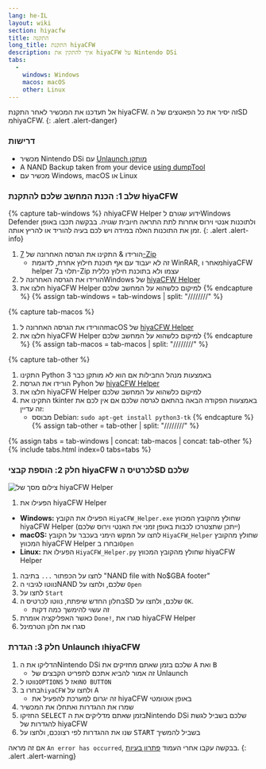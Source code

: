 ```yaml
---
lang: he-IL
layout: wiki
section: hiyacfw
title: התקנה
long_title: התקנת hiyaCFW
description: איך להתקין את hiyaCFW על Nintendo DSi
tabs:
  - 
    windows: Windows
    macos: macOS
    other: Linux
---
```


אל תעדכנו את המכשיר לאחר התקנת hiyaCFW. זה יסיר את כל הפאטצים של הSD מhiyaCFW.
{: .alert .alert-danger}

### דרישות
- מכשיר Nintendo DSi עם [Unlaunch מותקן](https://dsi.cfw.guide/installing-unlaunch)
- A NAND Backup taken from your device [using dumpTool](https://dsi.cfw.guide/dumping-nand)
- מכשיר עם Windows, macOS או Linux

### שלב 1: הכנת המחשב שלכם להתקנת hiyaCFW
{% capture tab-windows %}
הhiyaCFW Helper ידוע שגורם לWindows Defender ולתוכנות אנטי וירוס אחרות לתת התראה חיובית שגויה. בבקשה תכבו באופן זמן את התוכנות האלה במידה ויש לכם בעיה להוריד או להריץ אותה.
{: .alert .alert-info}

1. הורידו & התקינו את הגרסה האחרונה של [7-Zip](https://www.7-zip.org/download.html)
   - זה לא יעבוד עם אף תוכנת חילוץ אחרת, לדוגמת WinRAR, מאחר וhiyaCFW helper תלוי ב7-Zip עצמו ולא בתוכנת חילוץ כללית
1. הורידו את הגרסה האחרונה לWindows של [hiyaCFW Helper](https://github.com/mondul/HiyaCFW-Helper/releases)
1. חלצו את hiyaCFW Helper למיקום כלשהוא על המחשב שלכם
{% endcapture %}
{% assign tab-windows = tab-windows | split: "////////" %}

{% capture tab-macos %}
1. הורידו את הגרסה האחרונה לmacOS של [hiyaCFW Helper](https://github.com/mondul/HiyaCFW-Helper/releases)
1. חלצו את hiyaCFW Helper למיקום כלשהוא על המחשב שלכם
{% endcapture %}
{% assign tab-macos = tab-macos | split: "////////" %}

{% capture tab-other %}
1. התקינו Python 3 באמצעות מנהל החבילות אם הוא לא מותקן כבר
1. הורידו את הגרסת Pyhon של [hiyaCFW Helper](https://github.com/mondul/HiyaCFW-Helper/releases)
1. חלצו את hiyaCFW Helper למיקום כלשהוא על המחשב שלכם
1. התקינו את tkinter באמצעות הפקודה הבאה בהתאם לגרסה שלכם אם אין לכם את זה עדיין:
   - מבוסס Debian: `sudo apt-get install python3-tk`
{% endcapture %}
{% assign tab-other = tab-other | split: "////////" %}

{% assign tabs = tab-windows | concat: tab-macos | concat: tab-other %}
{% include tabs.html index=0 tabs=tabs %}

### חלק 2: הוספת קבצי hiyaCFW לכרטיס הSD שלכם
![צילום מסך של hiyaCFW Helper](https://image.ibb.co/hhzKRL/Screen-Shot-2018-10-18-at-16-30-18.png)

1. הפעילו את hiyaCFW Helper
  - **Windows:** הפעילו את הקובץ `HiyaCFW_Helper.exe` שחולץ מהקובץ המכווץ hiyaCFW Helper (ייתכן שתצטרכו לכבות באופן זמני את האנטי וירוס שלכם)
  - **macOS:** לחצו על המקש הימני בעכבר על הקובץ `HiyaCFW_Helper` שחולץ מהקובץ המכווץ hiyaCFW Helper ובחרו ב`Open`
  - **Linux:** הפעילו את `HiyaCFW_Helper.py` שחולץ מהקובץ המכווץ hiyaCFW Helper
1. לחצו על הכפתור `...` בתיבה "NAND file with No$GBA footer"
1. נווטו לגיבוי הNAND שלכם, ולחצו על `Open`
1. לחצו על `Start`
1. בחלון החדש שיפתח, נווטו לכרטיס הSD שלכם, ולחצו על `OK`.
   - זה עשוי להימשך כמה דקות
1. כאשר האפליקציה אומרת `Done!`, סגרו את hiyaCFW Helper
1. סגרו את חלון הטרמינל

### חלק 3: הגדרת Unlaunch וhiyaCFW
1. הדליקו את הNintendo DSi שלכם בזמן שאתם מחזיקים את <kbd class="face">A</kbd> ואת <kbd class="face">B</kbd>
   - זה אמור להביא אתכם לתפריט הקבצים של Unlaunch
1. נווטו ל`OPTIONS` ואז ל`NO BUTTON`
1. בחרו ב`hiyaCFW` ולחצו על <kbd class="face">A</kbd>
   - זה יגרום למערכת להפעיל את hiyaCFW באופן אוטומטי
1. שמרו את ההגדרות ואתחלו את המכשיר
1. החזיקו <kbd>SELECT</kbd> בזמן שאתם מדליקים את הNintendo DSi שלכם בשביל לגשת להגדרות של hiyaCFW
1. שנו את ההגדרות לפי רצונכם, ולחצו על <kbd>START</kbd> בשביל להמשיך

אם זה מראה `An error has occurred`, בבקשה עקבו אחרי העמוד [פתרון בעיות](troubleshooting#an-error-has-occurred).
{: .alert .alert-warning}
